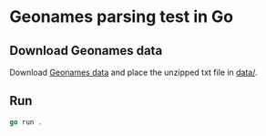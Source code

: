 # Geonames parsing test in Go

## Download Geonames data
Download [Geonames data](https://download.geonames.org/export/dump/) and place the unzipped txt file in [data/](data/).

## Run
```go
go run .
```

